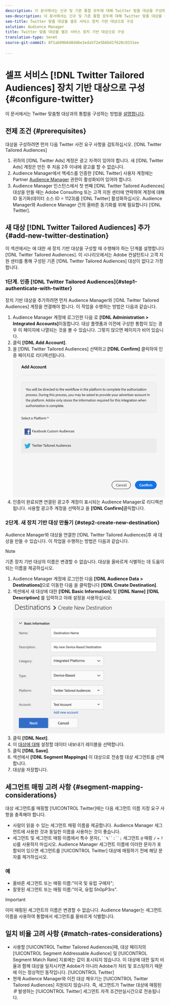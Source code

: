 ```yaml
---
description: 이 문서에서는 신규 및 기존 통합 모두에 대해 Twitter 맞춤 대상을 구성하는 방법에 대해 설명합니다.
seo-description: 이 문서에서는 신규 및 기존 통합 모두에 대해 Twitter 맞춤 대상을 구성하는 방법에 대해 설명합니다.
seo-title: Twitter 맞춤 대상을 셀프 서비스 장치 기반 대상으로 구성
solution: Audience Manager
title: Twitter 맞춤 대상을 셀프 서비스 장치 기반 대상으로 구성
translation-type: tm+mt
source-git-commit: 0f1ab99b648dd6e1eda5f2e5b6bd1f620c0331ee

---
```



# 셀프 서비스 [!DNL Twitter Tailored Audiences] 장치 기반 대상으로 구성 {#configure-twitter}

이 문서에서는 Twitter 맞춤형 대상과의 통합을 구성하는 방법을 [설명합니다](https://business.twitter.com/en/targeting/tailored-audiences.html).

## 전제 조건 {#prerequisites}

대상을 구성하려면 먼저 다음 Twitter 사전 요구 사항을 검토하십시오. [!DNL Twitter Tailored Audiences]

1. 귀하의 [!DNL Twitter Ads] 계정은 광고 자격이 있어야 합니다. 새 [!DNL Twitter Ads] 계정은 만든 후 처음 2주 이내에 광고를 할 수 없습니다.
2. Audience Manager에서 액세스를 인증한 [!DNL Twitter] 사용자 계정에는 Partner [Audience Manager](https://business.twitter.com/en/help/troubleshooting/multi-user-login-faq.html#accesslevels) 권한이 활성화되어 있어야 합니다.
3. Audience Manager 인스턴스에서 첫 번째 [!DNL Twitter Tailored Audiences] 대상을 만들 때는 Adobe Consulting 또는 고객 지원 센터에 연락하여 계정에 대해 ID 동기화(데이터 소스 ID = 1123)를 [!DNL Twitter] 활성화하십시오. Audience Manager와 Audience Manager 간의 올바른 동기화를 위해 필요합니다 [!DNL Twitter].

## 새 대상 [!DNL Twitter Tailored Audiences] 추가 {#add-new-twitter-destination}

이 섹션에서는 에 대한 새 장치 기반 대상을 구성할 때 수행해야 하는 단계를 설명합니다 [!DNL Twitter Tailored Audiences]. 이 시나리오에서는 Adobe 컨설턴트나 고객 지원 센터를 통해 구성된 기존 [!DNL Twitter Tailored Audiences] 대상이 없다고 가정합니다.

### 1단계. 인증 [!DNL Twitter Tailored Audiences]{#step1-authenticate-with-twitter}

장치 기반 대상을 추가하려면 먼저 Audience Manager와 [!DNL Twitter Tailored Audiences] 계정을 연결해야 합니다. 이 작업을 수행하는 방법은 다음과 같습니다.

1. Audience Manager 계정에 로그인한 다음 로 **[!DNL Administration > Integrated Accounts]**&#x200B;이동합니다. 대상 플랫폼과 이전에 구성한 통합이 있는 경우 이 페이지에 나열되는 것을 볼 수 있습니다. 그렇지 않으면 페이지가 비어 있습니다.
1. 클릭 **[!DNL Add Account]**.
1. 을 [!DNL Twitter Tailored Audiences] 선택하고 **[!DNL Confirm]** 클릭하여 인증 페이지로 리디렉션됩니다.                     ![통합 플랫폼](assets/dbd-integrated-platforms.png)
1. 인증이 완료되면 연결된 광고주 계정이 표시되는 Audience Manager로 리디렉션됩니다. 사용할 광고주 계정을 선택하고 을 **[!DNL Confirm]**&#x200B;클릭합니다.

### 2단계. 새 장치 기반 대상 만들기 {#step2-create-new-destination}

Audience Manager와 대상을 연결한 [!DNL Twitter Tailored Audiences]후 새 대상을 만들 수 있습니다. 이 작업을 수행하는 방법은 다음과 같습니다.

>[!NOTE]
>
>기존 장치 기반 대상의 이름은 변경할 수 없습니다. 대상을 올바르게 식별하는 데 도움이 되는 이름을 제공하십시오.

1. Audience Manager 계정에 로그인한 다음 **[!DNL Audience Data > Destinations]**&#x200B;으로 이동한 다음 을 클릭합니다 **[!DNL Create Destination]**.
1. 섹션에서 새 대상에 대한 **[!DNL Basic Information]** 및 **[!DNL Name]** **[!DNL Description]** 를 입력하고 아래 설정을 사용하십시오. ![설정](assets/dbd-new-basic.png)
1. 클릭 **[!DNL Next]**.
1. 이 [대상에 대해](/help/using/features/data-export-controls.md#controls-labels) 설정할 데이터 내보내기 레이블을 선택합니다.
1. 클릭 **[!DNL Save]**.
1. 섹션에서 **[!DNL Segment Mappings]** 이 대상으로 전송할 대상 세그먼트를 선택합니다.
1. 대상을 저장합니다.

<!--
## Update Existing Twitter Integrations To Self-Service Administration {#update-existing-twitter-integrations}

To improve the user experience and streamline the configuration process, we are upgrading the [!DNL Twitter Tailored Audiences] integration to a self-service model, where you can perform the configuration yourself, from the Audience Manager UI. This section describes the steps you need to take to update your existing Twitter integration.

>[!IMPORTANT]
>
>The steps described below only apply if you have an existing integration with [!DNL Twitter Tailored Audiences], configured by an Audience Manager consultant or Customer Care.
> See item number 3 in [Prerequisites](#prerequisites) before migrating your [!DNL Twitter Tailored Audiences] to the self-service model.

Follow the steps below to migrate your existing [!DNL Twitter Tailored Audiences] destination to the self-service model.

1. Log in to your Audience Manager account and go to **[!DNL Administration > Integrated Accounts]**.
2. Click **[!DNL Add Account]**.
3. Select [!DNL Twitter Tailored Audiences] and click **[!DNL Confirm]** to be redirected to the authentication page. ![integrated-platforms](assets/dbd-integrated-platforms.png)
4. Once you've authenticated with your [!DNL Twitter] account, you are redirected to Audience Manager where you should see your associated advertiser accounts. Select the advertiser account that you want to use and click **[!DNL Confirm]**.
5. Go to **[!UICONTROL Audience Data]** > **[!UICONTROL Destinations]** and click the Twitter destination that you need to configure.
6. Click **[!UICONTROL Edit]**. In the **[!UICONTROL Basic Information]** section, click the **[!UICONTROL Integrated Account]** drop-down menu and select the [!DNL Twitter] account that you have authenticated with at Step 4.
7. **[!UICONTROL Save]** the destination.

## Validating the Migration to Self-Service Administration {#migration-validation}

The complete migration of existing [!DNL Twitter] integrations to self-service administration can take up to 7 days. Once the migration is complete, Audience Manager shows you a notification in the UI.

You will also see a new set of audiences in your [!DNL Twitter] account, with their names prefixed by [[!DNL Adobe DMP Audience]]. Please allow up to 7 days for the audience population to be completely backfilled. Once the migration is complete, you should use these new audiences instead of the old ones. -->

## 세그먼트 매핑 고려 사항 {#segment-mapping-considerations}

대상 세그먼트를 매핑할 [!UICONTROL Twitter]때는 다음 세그먼트 이름 지정 요구 사항을 충족해야 합니다.

* 사람이 읽을 수 있는 세그먼트 매핑 이름을 제공합니다. Audience Manager 세그먼트에 사용한 것과 동일한 이름을 사용하는 것이 좋습니다.
* 세그먼트 및 세그먼트 매핑 이름에서 특수 문자(`,``%``:``;` 세그먼트 `@` 매핑 `/` `=` `?` `$`)를 사용하지 마십시오. Audience Manager 세그먼트 이름에 이러한 문자가 포함되어 있으면 세그먼트를 [!UICONTROL Twitter] 대상에 매핑하기 전에 해당 문자를 제거하십시오.

### 예

* 올바른 세그먼트 또는 매핑 이름:"미국 및 유럽 구매자";
* 잘못된 세그먼트 또는 매핑 이름:"미국, 유럽 5h0pP3rs".

>[!IMPORTANT]
>
>이미 매핑된 세그먼트의 이름은 변경할 수 없습니다. Audience Manager는 세그먼트 이름을 사용하여 통합에서 세그먼트를 올바르게 식별합니다.

## 일치 비율 고려 사항 {#match-rates-considerations}

* 사용할 [!UICONTROL Twitter Tailored Audiences]때, 대상 페이지의 [!UICONTROL Segment Addressable Audience] 및 [!UICONTROL Segment Match Rate] 지표에는 값이 표시되지 않습니다. 이 대상에 대한 일치 비율과 함께 대상을 일치시키면 Adobe가 아니라 Adobe가 처리 및 호스팅하기 때문에 이는 정상적인 동작입니다. [!UICONTROL Twitter]
* 현재 Audience Manager와 이전 대상 채우기는 [!UICONTROL Twitter Tailored Audiences] 지원되지 않습니다. 즉, 세그먼트가 Twitter 대상에 매핑된 *후* 발생하는 [!UICONTROL Twitter] 세그먼트 자격 조건만실시간으로 전송됩니다.
